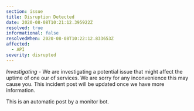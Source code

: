 ```yaml
---
section: issue
title: Disruption Detected
date: 2020-08-08T10:21:12.395922Z
resolved: true
informational: false
resolvedWhen: 2020-08-08T10:22:12.833653Z
affected:
  - API
severity: disrupted
---
```

*Investigating* - We are investigating a potential issue that might affect the uptime of one our of services. We are sorry for any inconvenience this may cause you. This incident post will be updated once we have more information.

This is an automatic post by a monitor bot.
        